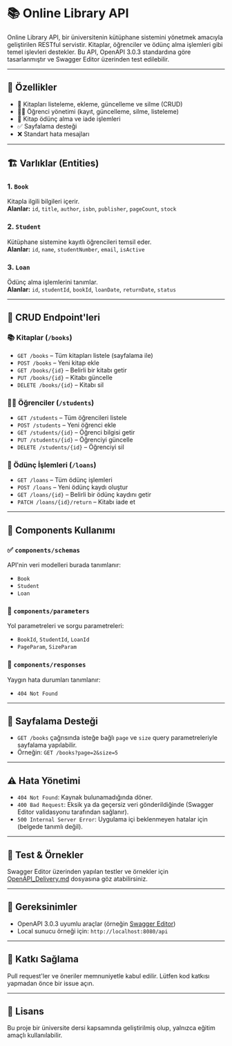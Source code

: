 # 📚 Online Library API

Online Library API, bir üniversitenin kütüphane sistemini yönetmek amacıyla geliştirilen RESTful servistir. Kitaplar, öğrenciler ve ödünç alma işlemleri gibi temel işlevleri destekler. Bu API, OpenAPI 3.0.3 standardına göre tasarlanmıştır ve Swagger Editor üzerinden test edilebilir.

---

## 🚀 Özellikler

- 📘 Kitapları listeleme, ekleme, güncelleme ve silme (CRUD)
- 👨‍🎓 Öğrenci yönetimi (kayıt, güncelleme, silme, listeleme)
- 🔄 Kitap ödünç alma ve iade işlemleri
- ✅ Sayfalama desteği
- ❌ Standart hata mesajları

---

## 🏗️ Varlıklar (Entities)

### 1. `Book`
Kitapla ilgili bilgileri içerir.  
**Alanlar:** `id`, `title`, `author`, `isbn`, `publisher`, `pageCount`, `stock`

### 2. `Student`
Kütüphane sistemine kayıtlı öğrencileri temsil eder.  
**Alanlar:** `id`, `name`, `studentNumber`, `email`, `isActive`

### 3. `Loan`
Ödünç alma işlemlerini tanımlar.  
**Alanlar:** `id`, `studentId`, `bookId`, `loanDate`, `returnDate`, `status`

---

## 🔁 CRUD Endpoint'leri

### 📚 Kitaplar (`/books`)
- `GET /books` – Tüm kitapları listele (sayfalama ile)
- `POST /books` – Yeni kitap ekle
- `GET /books/{id}` – Belirli bir kitabı getir
- `PUT /books/{id}` – Kitabı güncelle
- `DELETE /books/{id}` – Kitabı sil

### 👨‍🎓 Öğrenciler (`/students`)
- `GET /students` – Tüm öğrencileri listele
- `POST /students` – Yeni öğrenci ekle
- `GET /students/{id}` – Öğrenci bilgisi getir
- `PUT /students/{id}` – Öğrenciyi güncelle
- `DELETE /students/{id}` – Öğrenciyi sil

### 📖 Ödünç İşlemleri (`/loans`)
- `GET /loans` – Tüm ödünç işlemleri
- `POST /loans` – Yeni ödünç kaydı oluştur
- `GET /loans/{id}` – Belirli bir ödünç kaydını getir
- `PATCH /loans/{id}/return` – Kitabı iade et

---

## 🧩 Components Kullanımı

### ✅ `components/schemas`
API'nin veri modelleri burada tanımlanır:
- `Book`
- `Student`
- `Loan`

### 🧭 `components/parameters`
Yol parametreleri ve sorgu parametreleri:
- `BookId`, `StudentId`, `LoanId`
- `PageParam`, `SizeParam`

### 🚨 `components/responses`
Yaygın hata durumları tanımlanır:
- `404 Not Found`

---

## 📄 Sayfalama Desteği

- `GET /books` çağrısında isteğe bağlı `page` ve `size` query parametreleriyle sayfalama yapılabilir.
- Örneğin: `GET /books?page=2&size=5`

---

## ⚠️ Hata Yönetimi

- `404 Not Found`: Kaynak bulunamadığında döner.
- `400 Bad Request`: Eksik ya da geçersiz veri gönderildiğinde (Swagger Editor validasyonu tarafından sağlanır).
- `500 Internal Server Error`: Uygulama içi beklenmeyen hatalar için (belgede tanımlı değil).

---

## 🧪 Test & Örnekler

Swagger Editor üzerinden yapılan testler ve örnekler için [OpenAPI_Delivery.md](./OpenAPI_Delivery.md) dosyasına göz atabilirsiniz.

---

## 📌 Gereksinimler

- OpenAPI 3.0.3 uyumlu araçlar (örneğin [Swagger Editor](https://editor.swagger.io/))
- Local sunucu örneği için: `http://localhost:8080/api`

---

## 👥 Katkı Sağlama

Pull request'ler ve öneriler memnuniyetle kabul edilir. Lütfen kod katkısı yapmadan önce bir issue açın.

---

## 📃 Lisans

Bu proje bir üniversite dersi kapsamında geliştirilmiş olup, yalnızca eğitim amaçlı kullanılabilir.

